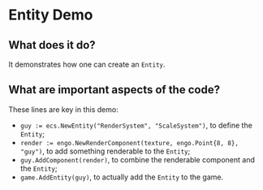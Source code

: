 # Entity Demo

## What does it do?
It demonstrates how one can create an `Entity`.   

## What are important aspects of the code?
These lines are key in this demo:

* `guy := ecs.NewEntity("RenderSystem", "ScaleSystem")`, to define the `Entity`;
* `render := engo.NewRenderComponent(texture, engo.Point{8, 8}, "guy")`, to add something renderable to the `Entity`;
* `guy.AddComponent(render)`, to combine the renderable component and the `Entity`;
* `game.AddEntity(guy)`, to actually add the `Entity` to the game.
